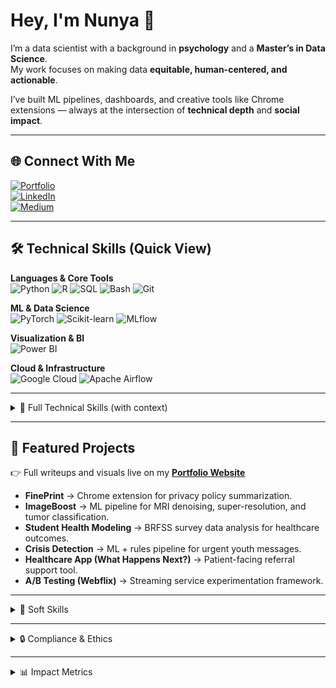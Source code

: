# Hey, I'm Nunya 👋  

I’m a data scientist with a background in **psychology** and a **Master’s in Data Science**.  
My work focuses on making data **equitable, human-centered, and actionable**.  

I’ve built ML pipelines, dashboards, and creative tools like Chrome extensions — always at the intersection of **technical depth** and **social impact**.  

---

## 🌐 Connect With Me  

[![Portfolio](https://img.shields.io/badge/Portfolio-000000?style=flat&logo=About.me&logoColor=white)](https://your-portfolio-link.com)  
[![LinkedIn](https://img.shields.io/badge/LinkedIn-0A66C2?style=flat&logo=linkedin&logoColor=white)](https://linkedin.com/in/yourname)  
[![Medium](https://img.shields.io/badge/Medium-000000?style=flat&logo=medium&logoColor=white)](https://medium.com/@yourname)  

---

## 🛠️ Technical Skills (Quick View)  

**Languages & Core Tools**  
![Python](https://img.shields.io/badge/Python-3776AB?style=flat&logo=python&logoColor=white)
![R](https://img.shields.io/badge/R-276DC3?style=flat&logo=r&logoColor=white)
![SQL](https://img.shields.io/badge/SQL-336791?style=flat&logo=postgresql&logoColor=white)
![Bash](https://img.shields.io/badge/Bash-121011?style=flat&logo=gnu-bash&logoColor=white)
![Git](https://img.shields.io/badge/Git-F05032?style=flat&logo=git&logoColor=white)  

**ML & Data Science**  
![PyTorch](https://img.shields.io/badge/PyTorch-EE4C2C?style=flat&logo=pytorch&logoColor=white)
![Scikit-learn](https://img.shields.io/badge/Scikit--learn-F7931E?style=flat&logo=scikitlearn&logoColor=white)
![MLflow](https://img.shields.io/badge/MLflow-0194E2?style=flat&logo=mlflow&logoColor=white)  

**Visualization & BI**  
![Power BI](https://img.shields.io/badge/Power_BI-F2C811?style=flat&logo=powerbi&logoColor=black)  

**Cloud & Infrastructure**  
![Google Cloud](https://img.shields.io/badge/Google_Cloud-4285F4?style=flat&logo=googlecloud&logoColor=white)
![Apache Airflow](https://img.shields.io/badge/Airflow-017CEE?style=flat&logo=apacheairflow&logoColor=white)  

---

<details>
  <summary>📂 Full Technical Skills (with context)</summary>

**Machine Learning & Modeling**  
Supervised & Unsupervised Learning · Predictive Modeling · Feature Engineering  
*Applied in: Crisis detection (Give Us The Floor), ImageBoost MRI pipeline*  

**Programming & Core Tools**  
Python · R · SQL · Bash · Git  
*Core toolkit across all projects — from Chrome extensions to healthcare analytics*  

**Data Engineering & Infrastructure**  
ETL pipelines · Cloud storage · Experiment tracking  
*Applied in: Personal ML projects (GCP + MLflow), Student pipelines (Airflow)*  

**Data Science & Analytics**  
Exploratory Data Analysis (EDA) · Regression · Time Series Forecasting · A/B Testing · KPI Reporting  
*Applied in: UC Davis (R + SQL + Power BI dashboards), Webflix A/B testing, BRFSS health modeling*  

**Healthcare Data**  
EHR/EMR · Hospital & Census Data · Clinical Assessments (BPRS) · HIPAA Compliance · Longitudinal & Survey Data  
*Applied in: UC Davis Imaging Research Center (10M+ records), Uplift Family Services, 988 Crisis Lifeline*  
</details>

---

## 🚀 Featured Projects  

👉 Full writeups and visuals live on my [**Portfolio Website**](https://your-portfolio-link.com)  

- **FinePrint** → Chrome extension for privacy policy summarization.  
- **ImageBoost** → ML pipeline for MRI denoising, super-resolution, and tumor classification.  
- **Student Health Modeling** → BRFSS survey data analysis for healthcare outcomes.  
- **Crisis Detection** → ML + rules pipeline for urgent youth messages.  
- **Healthcare App (What Happens Next?)** → Patient-facing referral support tool.  
- **A/B Testing (Webflix)** → Streaming service experimentation framework.  

---

<details>
  <summary>🤝 Soft Skills</summary>

- **Collaboration & Teamwork** → partnered with clinicians, data scientists, and non-technical staff to translate analysis into real-world impact.  
- **Communication** → skilled at presenting complex technical findings in clear, actionable ways for diverse audiences.  
- **Problem-Solving** → thrive in messy, high-stakes environments (crisis lines, healthcare operations, data-heavy research).  
- **Adaptability** → quick to learn new tools, pivot workflows under compliance constraints, and deliver under pressure.  
- **Ethical Mindset** → strong commitment to mental health, transparency, and equitable AI.  
</details>

---

<details>
  <summary>🔒 Compliance & Ethics</summary>

- Experienced with **HIPAA-compliant data workflows** (UC Davis, clinical datasets).  
- Focused on **ethical AI development** in youth safety, healthcare, and legal transparency projects.  
- Advocate for **human-centered design** in data science solutions.  
</details>

---

<details>
  <summary>📊 Impact Metrics</summary>

- **10M+** hospital & census records analyzed for mental health research  
- **95%** reduction in manual policy review time through NLP automation  
- **45%** faster analysis pipeline for school safety data  
- **20%** ML model accuracy improvement through optimization  
</details>

<!--
**cztm/cztm** is a ✨ _special_ ✨ repository because its `README.md` (this file) appears on your GitHub profile.

Here are some ideas to get you started:

- 🔭 I’m currently working on ...
- 🌱 I’m currently learning ...
- 👯 I’m looking to collaborate on ...
- 🤔 I’m looking for help with ...
- 💬 Ask me about ...
- 📫 How to reach me: ...
- 😄 Pronouns: ...
- ⚡ Fun fact: ...
-->
